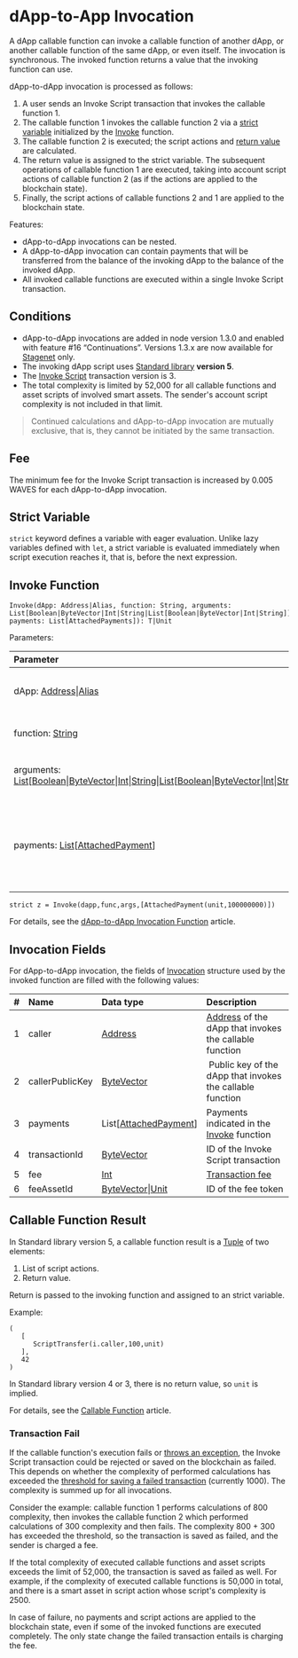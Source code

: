 # dApp-to-App Invocation

A dApp callable function can invoke a callable function of another dApp, or another callable function of the same dApp, or even itself. The invocation is synchronous. The invoked function returns a value that the invoking function can use.

dApp-to-dApp invocation is processed as follows:

1. A user sends an Invoke Script transaction that invokes the callable function 1.
2. The callable function 1 invokes the callable function 2 via a [strict variable](#strict-variable) initialized by the [Invoke](#invoke-function) function.
3. The callable function 2 is executed; the script actions and [return value](#callable-function-result) are calculated.
4. The return value is assigned to the strict variable. The subsequent operations of callable function 1 are executed, taking into account script actions of callable function 2 (as if the actions are applied to the blockchain state).
5. Finally, the script actions of callable functions 2 and 1 are applied to the blockchain state.

Features:

* dApp-to-dApp invocations can be nested.
* A dApp-to-dApp invocation can contain payments that will be transferred from the balance of the invoking dApp to the balance of the invoked dApp.
* All invoked callable functions are executed within a single Invoke Script transaction.

## Conditions

* dApp-to-dApp invocations are added in node version 1.3.0 and enabled with feature #16 “Continuations”. Versions 1.3.x are now available for [Stagenet](/en/blockchain/blockchain-network/) only.
* The invoking dApp script uses [Standard library](/en/ride/script/standard-library) **version 5**.
* The [Invoke Script](/en/blockchain/transaction) transaction version is 3.
* The total complexity is limited by 52,000 for all callable functions and asset scripts of involved smart assets. The sender's account script complexity is not included in that limit.

> Continued calculations and dApp-to-dApp invocation are mutually exclusive, that is, they cannot be initiated by the same transaction.

## Fee 

The minimum fee for the Invoke Script transaction is increased by 0.005 WAVES for each dApp-to-dApp invocation.

## Strict Variable

`strict` keyword defines a variable with eager evaluation. Unlike lazy variables defined with `let`, a strict variable is evaluated immediately when script execution reaches it, that is, before the next expression.

## Invoke Function

```
Invoke(dApp: Address|Alias, function: String, arguments: List[Boolean|ByteVector|Int|String|List[Boolean|ByteVector|Int|String]], payments: List[AttachedPayments]): T|Unit
```

Parameters:

| Parameter | Description |
| :--- | :--- |
| dApp: [Address](/en/ride/v5/structures/common-structures/address)&#124;[Alias](/en/ride/v5/structures/common-structures/alias) | [Address](/en/blockchain/account/address) or [alias](/en/blockchain/account/alias) of a dApp to invoke |
| function: [String](/en/ride/v5/data-types/string) | Name of a callable function |
| arguments: [List](/en/ride/v5/data-types/list)[[Boolean](/en/ride/v5/data-types/boolean)&#124;[ByteVector](/en/ride/data-types/byte-vector)&#124;[Int](/en/ride/data-types/int)&#124;[String](/en/ride/data-types/string)&#124;[List](/en/ride/data-types/list)[[Boolean](/en/ride/data-types/boolean)&#124;[ByteVector](/en/ride/data-types/byte-vector)&#124;[Int](/en/ride/data-types/int)&#124;[String](/en/ride/data-types/string)]] | Parameters of a callable function |
| payments: [List](/en/ride/data-types/list)[[AttachedPayment](/en/ride/structures/common-structures/attached-payment)] | Payments to transfer from the invoking dApp to the invoked dApp, up to 2 |

```
strict z = Invoke(dapp,func,args,[AttachedPayment(unit,100000000)])
```

For details, see the [dApp-to-dApp Invocation Function](/en/ride/v5/functions/built-in-functions/dapp-to-dapp) article.

## Invocation Fields

For dApp-to-dApp invocation, the fields of [Invocation](/en/ride/v5/structures/common-structures/invocation) structure used by the invoked function are filled with the following values:

|   #   | Name | Data type | Description |
| :--- | :--- | :--- | :--- |
| 1 | caller | [Address](/en/ride/v5/structures/common-structures/address) | [Address](/en/blockchain/account/) of the dApp that invokes the callable function |
| 2 | callerPublicKey | [ByteVector](/en/ride/v5/data-types/byte-vector) | Public key of the dApp that invokes the callable function |
| 3 | payments | List[[AttachedPayment](/en/ride/v5/structures/common-structures/attached-payment)] | Payments indicated in the [Invoke](/en/ride/v5/functions/built-in-functions/dapp-to-dapp) function |
| 4 | transactionId | [ByteVector](/en/ride/v5/data-types/byte-vector) | ID of the Invoke Script transaction |
| 5 | fee | [Int](/en/ride/v5/data-types/int) | [Transaction fee](/en/blockchain/transaction/transaction-fee) |
| 6 | feeAssetId | [ByteVector](/en/ride/v5/data-types/byte-vector)&#124;[Unit](/en/ride/v5/data-types/unit) | ID of the fee token |

## Callable Function Result

In Standard library version 5, a callable function result is a [Tuple](https://docs.waves.tech/en/ride/data-types/tuple) of two elements:

1. List of script actions.
2. Return value.

Return is passed to the invoking function and assigned to an strict variable.

Example:

```
(
   [
      ScriptTransfer(i.caller,100,unit)
   ],
   42
)
```

In Standard library version 4 or 3, there is no return value, so `unit` is implied.

For details, see the [Callable Function](/en/ride/v5/functions/callable-function) article.

### Transaction Fail

If the callable function's execution fails or [throws an exception](/en/ride/v5/functions/built-in-functions/exception-functions), the Invoke Script transaction could be rejected or saved on the blockchain as failed. This depends on whether the complexity of performed calculations has exceeded the [threshold for saving a failed transaction](/en/ride/v5/limits/) (currently 1000). The complexity is summed up for all invocations.

Consider the example: callable function 1 performs calculations of 800 complexity, then invokes the callable function 2 which performed calculations of 300 complexity and then fails. The complexity 800 + 300 has exceeded the threshold, so the transaction is saved as failed, and the sender is charged a fee.

If the total complexity of executed callable functions and asset scripts exceeds the limit of 52,000, the transaction is saved as failed as well. For example, if the complexity of executed callable functions is 50,000 in total, and there is a smart asset in script action whose script's complexity is 2500.

In case of failure, no payments and script actions are applied to the blockchain state, even if some of the invoked functions are executed completely. The only state change the failed transaction entails is charging the fee.
